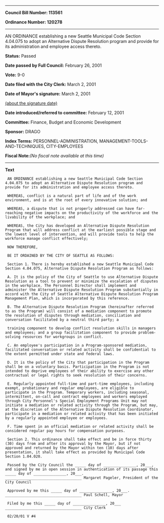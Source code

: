 

********

**Council Bill Number: 113561**
   
**Ordinance Number: 120278**
********

 AN ORDINANCE establishing a new Seattle Municipal Code Section 4.04.075 to adopt an Alternative Dispute Resolution program and provide for its administration and employee access thereto.

**Status:** Passed
   
**Date passed by Full Council:** February 26, 2001
   
**Vote:** 9-0
   
**Date filed with the City Clerk:** March 2, 2001
   
**Date of Mayor's signature:** March 2, 2001
   
[(about the signature date)](/~public/approvaldate.htm)
   
   
   
**Date introduced/referred to committee:** February 12, 2001
   
**Committee:** Finance, Budget and Economic Development
   
**Sponsor:** DRAGO
   
   
**Index Terms:** PERSONNEL-ADMINISTRATION, MANAGEMENT-TOOLS-AND-TECHNIQUES, CITY-EMPLOYEES

**Fiscal Note:**_(No fiscal note available at this time)_

********

**Text**
   
```
 AN ORDINANCE establishing a new Seattle Municipal Code Section 4.04.075 to adopt an Alternative Dispute Resolution program and provide for its administration and employee access thereto.

 WHEREAS, conflict is a natural part of life and of the work environment, and is at the root of every innovative solution; and

 WHEREAS, a dispute that is not properly addressed can have far-reaching negative impacts on the productivity of the workforce and the livability of the workplace; and

 WHEREAS, the City has developed an Alternative Dispute Resolution Program that will address conflict at the earliest possible stage and the lowest level of intervention, and will provide tools to help the workforce manage conflict effectively;

 NOW THEREFORE,

 BE IT ORDAINED BY THE CITY OF SEATTLE AS FOLLOWS:

 Section 1. There is hereby established a new Seattle Municipal Code Section 4.04.075, Alternative Dispute Resolution Program as follows:

 A. It is the policy of the City of Seattle to use Alternative Dispute Resolution as a tool to prevent or minimize the escalation of disputes in the workplace. The Personnel Director shall implement and administer the Alternative Dispute Resolution Program substantially in accord with the City of Seattle Alternative Dispute Resolution Program Management Plan, which is incorporated by this reference.

 B. The Alternative Dispute Resolution Program (hereinafter referred to as the Program) will consist of a mediation component to promote the resolution of disputes through mediation, conciliation and conversation facilitated by a neutral third party; a

 training component to develop conflict resolution skills in managers and employees; and a group facilitation component to provide problem-solving resources for workgroups in conflict.

 C. An employee's participation in a Program-sponsored mediation, facilitated conversation or related activity shall be confidential to the extent permitted under state and federal laws.

 D. It is the policy of the City that participation in the Program shall be on a voluntary basis. Participation in the Program is not intended to deprive employees of their ability to exercise any other contractual or legal rights to seek resolution of their concerns.

 E. Regularly appointed full-time and part-time employees, including exempt, probationary and regular employees, are eligible to participate in the Program. Temporary workers, including seasonal, intermittent, on-call and contract employees and workers employed through City Personnel's Special Employment Programs Unit may not initiate a mediation or related activity through the Program, but may, at the discretion of the Alternative Dispute Resolution Coordinator, participate in a mediation or related activity that has been initiated by a regularly appointed employee or employees.

 F. Time spent in an official mediation or related activity shall be considered regular pay hours for compensation purposes.

 Section 2. This ordinance shall take effect and be in force thirty (30) days from and after its approval by the Mayor, but if not approved and returned by the Mayor within ten (10) days after presentation, it shall take effect as provided by Municipal Code Section 1.04.020.

 Passed by the City Council the _____ day of _______________, 20___, and signed by me in open session in authentication of its passage this _____ day of _______________, 20___. ___________________________________ Margaret Pageler, President of the City Council

 Approved by me this _____ day of _______________, 20___. ___________________________________ Paul Schell, Mayor

 Filed by me this _____ day of _______________, 20___ ___________________________________ City Clerk

 02/20/01 V #4

```
